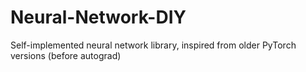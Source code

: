 # Neural-Network-DIY
Self-implemented neural network library, inspired from older PyTorch versions (before autograd)
